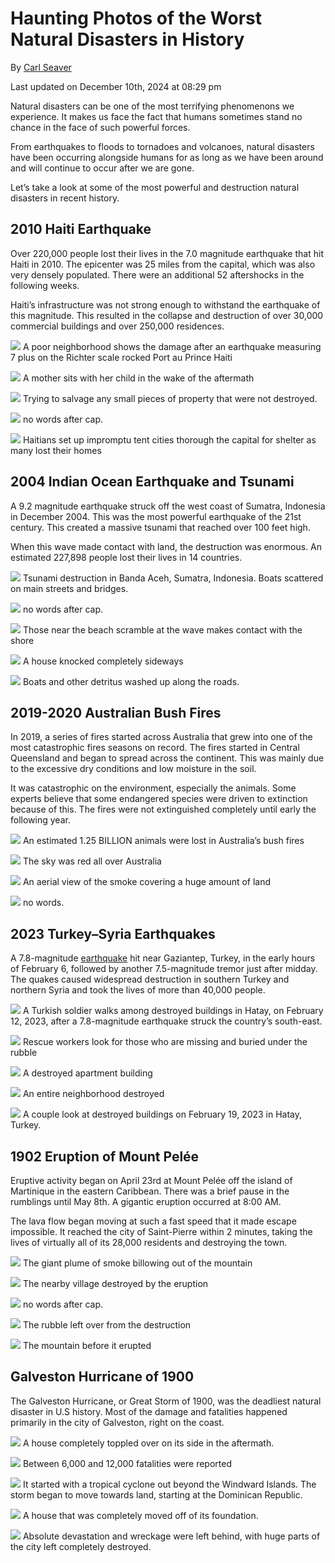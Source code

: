 # Haunting Photos of the Worst Natural Disasters in History

By [Carl Seaver](https://www.historydefined.net/author/historydefined_y7dh75/ "View all posts by Carl Seaver")

Last updated on December 10th, 2024 at 08:29 pm

Natural disasters can be one of the most terrifying phenomenons we experience. It makes us face the fact that humans sometimes stand no chance in the face of such powerful forces.

From earthquakes to floods to tornadoes and volcanoes, natural disasters have been occurring alongside humans for as long as we have been around and will continue to occur after we are gone.

Let’s take a look at some of the most powerful and destruction natural disasters in recent history.

## 2010 Haiti Earthquake

Over 220,000 people lost their lives in the 7.0 magnitude earthquake that hit Haiti in 2010. The epicenter was 25 miles from the capital, which was also very densely populated. There were an additional 52 aftershocks in the following weeks.

Haiti’s infrastructure was not strong enough to withstand the earthquake of this magnitude. This resulted in the collapse and destruction of over 30,000 commercial buildings and over 250,000 residences.

![](https://www.historydefined.net/wp-content/uploads/2024/09/haiti1-1024x683.jpg)
A poor neighborhood shows the damage after an earthquake measuring 7 plus on the Richter scale rocked Port au Prince Haiti

![](https://www.historydefined.net/wp-content/uploads/2024/09/haiti4-1024x576.jpg)
A mother sits with her child in the wake of the aftermath

![](https://www.historydefined.net/wp-content/uploads/2024/09/haiti5-1024x683.jpg)
Trying to salvage any small pieces of property that were not destroyed.

![](https://www.historydefined.net/wp-content/uploads/2024/09/haiti3-1024x576.webp)
no words after cap.

![](https://www.historydefined.net/wp-content/uploads/2024/09/haiti2-1024x683.jpg)
Haitians set up impromptu tent cities thorough the capital for shelter as many lost their homes

## 2004 Indian Ocean Earthquake and Tsunami

A 9.2 magnitude earthquake struck off the west coast of Sumatra, Indonesia in December 2004. This was the most powerful earthquake of the 21st century. This created a massive tsunami that reached over 100 feet high.

When this wave made contact with land, the destruction was enormous. An estimated 227,898 people lost their lives in 14 countries.

![](https://www.historydefined.net/wp-content/uploads/2024/09/wave4-1024x681.jpg)
Tsunami destruction in Banda Aceh, Sumatra, Indonesia. Boats scattered on main streets and bridges.

![](https://www.historydefined.net/wp-content/uploads/2024/09/wave5.jpeg)
no words after cap.

![](https://www.historydefined.net/wp-content/uploads/2024/09/wave1-1024x684.jpg)
Those near the beach scramble at the wave makes contact with the shore

![](https://www.historydefined.net/wp-content/uploads/2024/09/wave2-1024x384.jpg)
A house knocked completely sideways

![](https://www.historydefined.net/wp-content/uploads/2024/09/wave3.webp)
Boats and other detritus washed up along the roads.

## 2019-2020 Australian Bush Fires

In 2019, a series of fires started across Australia that grew into one of the most catastrophic fires seasons on record. The fires started in Central Queensland and began to spread across the continent. This was mainly due to the excessive dry conditions and low moisture in the soil.

It was catastrophic on the environment, especially the animals. Some experts believe that some endangered species were driven to extinction because of this. The fires were not extinguished completely until early the following year.

![](https://www.historydefined.net/wp-content/uploads/2024/09/wildfire2-1024x683.jpg)
An estimated 1.25 BILLION animals were lost in Australia’s bush fires

![](https://www.historydefined.net/wp-content/uploads/2024/09/wildfire3.webp)
The sky was red all over Australia

![](https://www.historydefined.net/wp-content/uploads/2024/09/wildfire4-1024x768.webp)
An aerial view of the smoke covering a huge amount of land

![](https://www.historydefined.net/wp-content/uploads/2024/09/wildfire1-1024x576.jpg)
no words.

## 2023 Turkey–Syria Earthquakes

A 7.8-magnitude [earthquake](https://www.historydefined.net/the-tohuku-earthquake-and-fukushima-nuclear-disaster/) hit near Gaziantep, Turkey, in the early hours of February 6, followed by another 7.5-magnitude tremor just after midday. The quakes caused widespread destruction in southern Turkey and northern Syria and took the lives of more than 40,000 people.

![](https://www.historydefined.net/wp-content/uploads/2024/09/turkey5-1024x681.jpeg)
A Turkish soldier walks among destroyed buildings in Hatay, on February 12, 2023, after a 7.8-magnitude earthquake struck the country’s south-east.

![](https://www.historydefined.net/wp-content/uploads/2024/09/turkey4-1024x576.jpg)
Rescue workers look for those who are missing and buried under the rubble

![](https://www.historydefined.net/wp-content/uploads/2024/09/turkey2-1024x683.jpg)
A destroyed apartment building

![](https://www.historydefined.net/wp-content/uploads/2024/09/turkey3-1024x649.webp)
An entire neighborhood destroyed

![](https://www.historydefined.net/wp-content/uploads/2024/09/turkey1-1024x683.jpg)
A couple look at destroyed buildings on February 19, 2023 in Hatay, Turkey.

## 1902 Eruption of Mount Pelée

Eruptive activity began on April 23rd at Mount Pelée off the island of Martinique in the eastern Caribbean. There was a brief pause in the rumblings until May 8th. A gigantic eruption occurred at 8:00 AM.

The lava flow began moving at such a fast speed that it made escape impossible. It reached the city of Saint-Pierre within 2 minutes, taking the lives of virtually all of its 28,000 residents and destroying the town.

![](https://www.historydefined.net/wp-content/uploads/2024/09/pelee3.jpg)
The giant plume of smoke billowing out of the mountain

![](https://www.historydefined.net/wp-content/uploads/2024/09/pelee5.jpg)
The nearby village destroyed by the eruption

![](https://www.historydefined.net/wp-content/uploads/2024/09/pelee4.jpg)
no words after cap.

![](https://www.historydefined.net/wp-content/uploads/2024/09/pelee1.jpg)
The rubble left over from the destruction

![](https://www.historydefined.net/wp-content/uploads/2024/09/pelee2.jpg)
The mountain before it erupted

## Galveston Hurricane of 1900

The Galveston Hurricane, or Great Storm of 1900, was the deadliest natural disaster in U.S history. Most of the damage and fatalities happened primarily in the city of Galveston, right on the coast.

![](https://www.historydefined.net/wp-content/uploads/2024/09/galveston2-1006x1024.jpg)
A house completely toppled over on its side in the aftermath.

![](https://www.historydefined.net/wp-content/uploads/2024/09/galveston3-1024x937.jpg)
Between 6,000 and 12,000 fatalities were reported

![](https://www.historydefined.net/wp-content/uploads/2024/09/Galveston_hurricane_1900-1024x1021.jpg)
It started with a tropical cyclone out beyond the Windward Islands. The storm began to move towards land, starting at the Dominican Republic.

![](https://www.historydefined.net/wp-content/uploads/2024/09/galveston4.jpg)
A house that was completely moved off of its foundation.

![](https://www.historydefined.net/wp-content/uploads/2024/09/galveston5-1024x682.jpg)
Absolute devastation and wreckage were left behind, with huge parts of the city left completely destroyed.